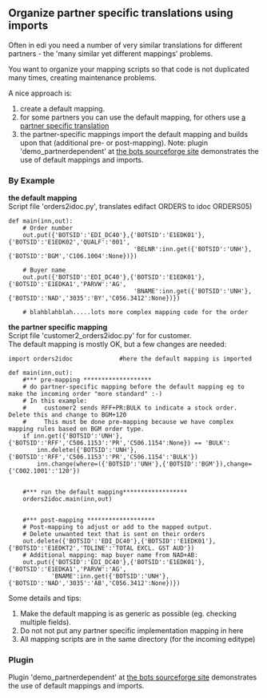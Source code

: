 ## Organize partner specific translations using imports 

Often in edi you need a number of very similar translations for different partners -
the 'many similar yet different mappings' problems.

You want to organize your mapping scripts so that code is not
duplicated many times, creating maintenance problems.

A nice approach is:

1.  create a default mapping.
2.  for some partners you can use the default mapping, for others use [a
    partner specific
    translation](TranslationperPartner.md)
3.  the partner-specific mappings import the default mapping and builds
    upon that (additional pre- or post-mapping).
     Note: plugin 'demo\_partnerdependent' at [the bots sourceforge
    site](http://sourceforge.net/projects/bots/files/plugins/)
    demonstrates the use of default mappings and imports.


### By Example

**the default mapping**  
Script file 'orders2idoc.py', translates edifact ORDERS to idoc
ORDERS05)

    def main(inn,out):
        # Order number
        out.put({'BOTSID':'EDI_DC40'},{'BOTSID':'E1EDK01'},{'BOTSID':'E1EDK02','QUALF':'001',
                                       'BELNR':inn.get({'BOTSID':'UNH'},{'BOTSID':'BGM','C106.1004':None})})

        # Buyer name
        out.put({'BOTSID':'EDI_DC40'},{'BOTSID':'E1EDK01'},{'BOTSID':'E1EDKA1','PARVW':'AG',
                                       'BNAME':inn.get({'BOTSID':'UNH'},{'BOTSID':'NAD','3035':'BY','C056.3412':None})})

        # blahblahblah.....lots more complex mapping code for the order


**the partner specific mapping**  
Script file 'customer2\_orders2idoc.py' for for customer.  
The default mapping is mostly OK, but a few changes are needed:  

    import orders2idoc             #here the default mapping is imported

    def main(inn,out):
        #*** pre-mapping *******************
        # do partner-specific mapping before the default mapping eg to make the incoming order "more standard" :-)
        # In this example:
        #     customer2 sends RFF+PR:BULK to indicate a stock order. Delete this and change to BGM+120
        #     This must be done pre-mapping because we have complex mapping rules based on BGM order type.
        if inn.get({'BOTSID':'UNH'},{'BOTSID':'RFF','C506.1153':'PR','C506.1154':None}) == 'BULK':
            inn.delete({'BOTSID':'UNH'},{'BOTSID':'RFF','C506.1153':'PR','C506.1154':'BULK'})
            inn.change(where=({'BOTSID':'UNH'},{'BOTSID':'BGM'}),change={'C002.1001':'120'})


        #*** run the default mapping******************
        orders2idoc.main(inn,out)


        #*** post-mapping *******************
        # Post-mapping to adjust or add to the mapped output.
        # Delete unwanted text that is sent on their orders
        out.delete({'BOTSID':'EDI_DC40'},{'BOTSID':'E1EDK01'},{'BOTSID':'E1EDKT2','TDLINE':'TOTAL EXCL. GST AUD'})
        # Additional mapping: map buyer name from NAD+AB:
        out.put({'BOTSID':'EDI_DC40'},{'BOTSID':'E1EDK01'},{'BOTSID':'E1EDKA1','PARVW':'AG',
                'BNAME':inn.get({'BOTSID':'UNH'},{'BOTSID':'NAD','3035':'AB','C056.3412':None})})


Some details and tips:

1.  Make the default mapping is as generic as possible (eg. checking
    multiple fields).
2.  Do not not put any partner specific implementation mapping in here
3.  All mapping scripts are in the same directory (for the incoming
    editype)


### Plugin

Plugin 'demo\_partnerdependent' at [the bots sourceforge
site](http://sourceforge.net/projects/bots/files/plugins/) demonstrates
the use of default mappings and imports.

